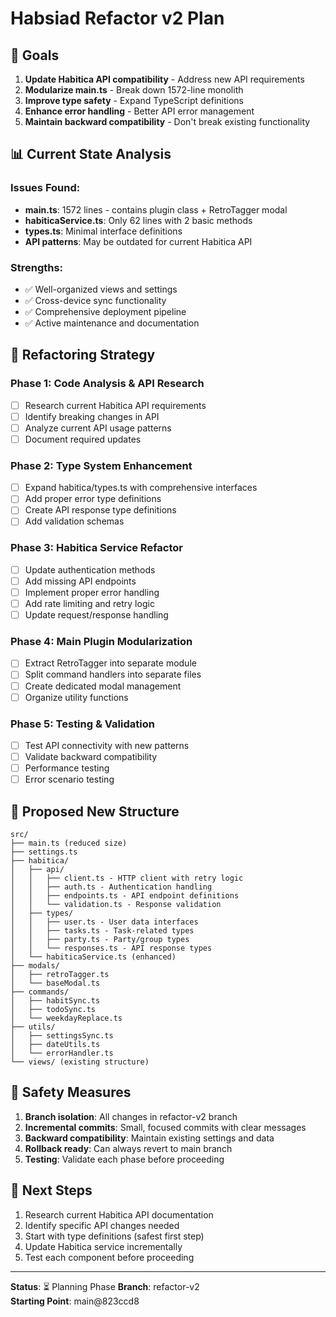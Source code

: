 # Habsiad Refactor v2 Plan

## 🎯 Goals
1. **Update Habitica API compatibility** - Address new API requirements
2. **Modularize main.ts** - Break down 1572-line monolith
3. **Improve type safety** - Expand TypeScript definitions
4. **Enhance error handling** - Better API error management
5. **Maintain backward compatibility** - Don't break existing functionality

## 📊 Current State Analysis

### Issues Found:
- **main.ts**: 1572 lines - contains plugin class + RetroTagger modal
- **habiticaService.ts**: Only 62 lines with 2 basic methods
- **types.ts**: Minimal interface definitions
- **API patterns**: May be outdated for current Habitica API

### Strengths:
- ✅ Well-organized views and settings
- ✅ Cross-device sync functionality  
- ✅ Comprehensive deployment pipeline
- ✅ Active maintenance and documentation

## 🔧 Refactoring Strategy

### Phase 1: Code Analysis & API Research
- [ ] Research current Habitica API requirements
- [ ] Identify breaking changes in API
- [ ] Analyze current API usage patterns
- [ ] Document required updates

### Phase 2: Type System Enhancement
- [ ] Expand habitica/types.ts with comprehensive interfaces
- [ ] Add proper error type definitions
- [ ] Create API response type definitions
- [ ] Add validation schemas

### Phase 3: Habitica Service Refactor
- [ ] Update authentication methods
- [ ] Add missing API endpoints
- [ ] Implement proper error handling
- [ ] Add rate limiting and retry logic
- [ ] Update request/response handling

### Phase 4: Main Plugin Modularization
- [ ] Extract RetroTagger into separate module
- [ ] Split command handlers into separate files
- [ ] Create dedicated modal management
- [ ] Organize utility functions

### Phase 5: Testing & Validation
- [ ] Test API connectivity with new patterns
- [ ] Validate backward compatibility
- [ ] Performance testing
- [ ] Error scenario testing

## 📁 Proposed New Structure

```
src/
├── main.ts (reduced size)
├── settings.ts
├── habitica/
│   ├── api/
│   │   ├── client.ts - HTTP client with retry logic
│   │   ├── auth.ts - Authentication handling
│   │   ├── endpoints.ts - API endpoint definitions
│   │   └── validation.ts - Response validation
│   ├── types/
│   │   ├── user.ts - User data interfaces
│   │   ├── tasks.ts - Task-related types
│   │   ├── party.ts - Party/group types
│   │   └── responses.ts - API response types
│   └── habiticaService.ts (enhanced)
├── modals/
│   ├── retroTagger.ts
│   └── baseModal.ts
├── commands/
│   ├── habitSync.ts
│   ├── todoSync.ts
│   └── weekdayReplace.ts
├── utils/
│   ├── settingsSync.ts
│   ├── dateUtils.ts
│   └── errorHandler.ts
└── views/ (existing structure)
```

## 🚦 Safety Measures

1. **Branch isolation**: All changes in refactor-v2 branch
2. **Incremental commits**: Small, focused commits with clear messages
3. **Backward compatibility**: Maintain existing settings and data
4. **Rollback ready**: Can always revert to main branch
5. **Testing**: Validate each phase before proceeding

## 📝 Next Steps

1. Research current Habitica API documentation
2. Identify specific API changes needed
3. Start with type definitions (safest first step)
4. Update Habitica service incrementally
5. Test each component before proceeding

---

**Status**: ⏳ Planning Phase
**Branch**: refactor-v2  
**Starting Point**: main@823ccd8
